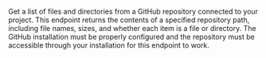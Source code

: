 Get a list of files and directories from a GitHub repository connected to your project. This endpoint returns the contents of a specified repository path, including file names, sizes, and whether each item is a file or directory. The GitHub installation must be properly configured and the repository must be accessible through your installation for this endpoint to work.
